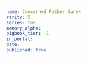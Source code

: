 ```yaml
---
name: Concerned Father Sarek
rarity: 5
series: tos
memory_alpha:
bigbook_tier: -1
in_portal:
date:
published: true
---
```



